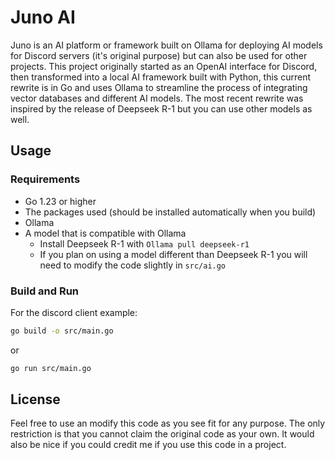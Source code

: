 # Juno AI 

Juno is an AI platform or framework built on Ollama for deploying AI models for Discord servers (it's original purpose) but can also be used for other projects. This project originally started as an OpenAI interface for Discord, then transformed into a local AI framework built with Python, this current rewrite is in Go and uses Ollama to streamline the process of integrating vector databases and different AI models. The most recent rewrite was inspired by the release of Deepseek R-1 but you can use other models as well.

## Usage

### Requirements

- Go 1.23 or higher
- The packages used (should be installed automatically when you build)
- Ollama
- A model that is compatible with Ollama
    - Install Deepseek R-1 with `Ollama pull deepseek-r1`
    - If you plan on using a model different than Deepseek R-1 you will need to modify the code slightly in `src/ai.go`

### Build and Run

For the discord client example:

```bash
go build -o src/main.go
```

or 

```bash
go run src/main.go
```

## License
Feel free to use an modify this code as you see fit for any purpose. The only restriction is that you cannot claim the original code as your own. It would also be nice if you could credit me if you use this code in a project.
